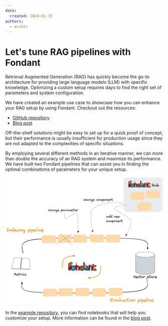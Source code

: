 ```yaml
---
date:
  created: 2024-01-15
authors:
  - mrchtr
---
```


# Let's tune RAG pipelines with Fondant

Retrieval Augmented Generation (RAG) has quickly become the go-to architecture for providing large
language models (LLM) with specific knowledge. Optimizing a custom setup requires days to find the
right set of parameters and system configuration.

We have created an example use case to showcase how you can enhance your RAG setup by using Fondant.
Checkout out the resources:

- [GitHub repository](https://github.com/ml6team/fondant-usecase-RAG)
- [Blog post](https://medium.com/)

<!-- more -->

Off-the-shelf solutions might be easy to set up for a quick proof of concept, but their performance
is usually insufficient for production usage since they are not adapted to the complexities of
specific situations.

By employing several different methods in an iterative manner, we can more than double the accuracy
of an RAG system and maximize its performance. We have built two Fondant pipelines that can assist
you in finding the optimal combinations of parameters for your unique setup.

![RAG finetuning pipelines](../../art/posts/rag_finetuning.png)

In the [example repository](https://github.com/ml6team/fondant-usecase-RAG), you can find notebooks
that will help you customize your setup. More information can be found in 
the [blog post](https://medium.com/).









